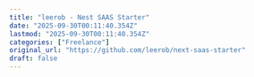 ```yaml
---
title: "leerob - Nest SAAS Starter"
date: "2025-09-30T00:11:40.354Z"
lastmod: "2025-09-30T00:11:40.354Z"
categories: ["Freelance"]
original_url: "https://github.com/leerob/next-saas-starter"
draft: false
---
```


